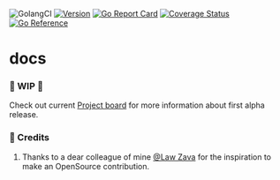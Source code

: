 ![GolangCI](https://github.com/go-oas/docs/workflows/golangci/badge.svg?branch=main)
[![Version](https://img.shields.io/badge/version-v0.0.1-green.svg)](https://github.com/go-oas/docs/releases)
[![Go Report Card](https://goreportcard.com/badge/github.com/go-oas/docs)](https://goreportcard.com/report/github.com/go-oas/docs)
[![Coverage Status](https://coveralls.io/repos/github/go-oas/docs/badge.svg?branch=main)](https://coveralls.io/github/go-oas/docs/?branch=main)
[![Go Reference](https://pkg.go.dev/badge/github.com/go-oas/docs.svg)](https://pkg.go.dev/github.com/go-oas/docs)

# docs

### :construction: WIP :construction:

Check out current [Project board](https://github.com/go-oas/docs/projects) for more information about first alpha
release.

### :tada: Credits

1. Thanks to a dear colleague of mine [@Law Zava](https://github.com/lawzava) for the inspiration to make an OpenSource
   contribution.
